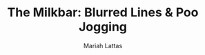 ---
# ------------------Episode Settings-----------------------
title: "The Milkbar: Blurred Lines & Poo Jogging"
episode: 10
link: "https://podcasts.apple.com/au/podcast/the-milkbar/id1478059008"
description: "Benito gives a heart-rending rendition of Robin Thicke's Blurred Lines, while Mariah's secret love of Fortnite is uncovered."
download: false
# Optional
download-link: ""

# ------------------Pocast Settings-----------------------
podcast: "The Milkbar"
apple: "https://podcasts.apple.com/au/podcast/the-milkbar/id1478059008"
spotify: "https://open.spotify.com/show/1jZ8UrvFnje63aQNC4fzo2"
subscribe: "https://player.whooshkaa.com/shows/the-milkbar"

socials: true
website: "https://the-milkbar.fm"
instagram: "TheMilkbar"
twitter: ""
facebook: "TheMilbar"

# ------------------Post Settings-----------------------
author: Mariah Lattas
category: podcast
tags: podcast the-milkbar
layout: post
type: podcast
---